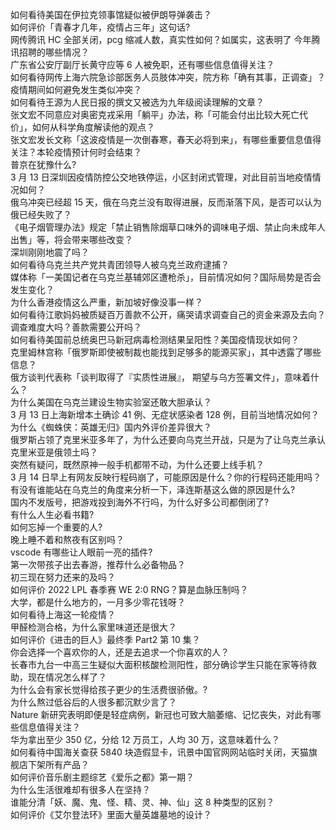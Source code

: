 如何看待美国在伊拉克领事馆疑似被伊朗导弹袭击？  
如何评价「青春才几年，疫情占三年」这句话?  
网传腾讯 HC 全部关闭，pcg 缩减人数，真实性如何？如属实，这表明了 今年腾讯招聘的哪些情况？  
广东省公安厅副厅长黄守应等 6 人被免职，还有哪些信息值得关注？  
如何看待网传上海六院急诊部医务人员肢体冲突，院方称「确有其事，正调查」？疫情期间如何避免发生类似冲突？  
如何看待王源为人民日报的撰文又被选为九年级阅读理解的文章？  
张文宏不同意应对奥密克戎采用「躺平」办法，称「可能会付出比较大死亡代价」，如何从科学角度解读他的观点？  
张文宏发长文称「这波疫情是一次倒春寒，春天必将到来」，有哪些重要信息值得关注？本轮疫情预计何时会结束？  
普京在犹豫什么?  
3 月 13 日深圳因疫情防控公交地铁停运，小区封闭式管理，对此目前当地疫情情况如何？  
俄乌冲突已经超 15 天，俄在乌克兰没有取得进展，反而渐落下风，是否可以认为俄已经失败了？  
《电子烟管理办法》规定「禁止销售除烟草口味外的调味电子烟、禁止向未成年人出售」等，将会带来哪些改变？  
深圳刚刚地震了吗？  
如何看待乌克兰共产党共青团领导人被乌克兰政府逮捕？  
媒体称「一美国记者在乌克兰基辅郊区遭枪杀」，目前情况如何？国际局势是否会发生变化？  
为什么香港疫情这么严重，新加坡好像没事一样？  
如何看待江歌妈妈被质疑百万善款不公开，痛哭请求调查自己的资金来源及去向？调查难度大吗？善款需要公开吗？  
如何看待美国前总统奥巴马新冠病毒检测结果呈阳性？美国疫情现状如何？  
克里姆林宫称「俄罗斯即使被制裁也能找到足够多的能源买家」，其中透露了哪些信息？  
俄方谈判代表称「谈判取得了『实质性进展』， 期望与乌方签署文件」，意味着什么？  
为什么美国在乌克兰建设生物实验室还敢大胆承认？  
3 月 13 日上海新增本土确诊 41 例、无症状感染者 128 例，目前当地情况如何？  
为什么《蜘蛛侠：英雄无归》国内外评价差异很大？  
俄罗斯占领了克里米亚多年了，为什么还要向乌克兰开战，只是为了让乌克兰承认克里米亚是俄领土吗？  
突然有疑问，既然原神一般手机都带不动，为什么还要上线手机？  
3 月 14 日早上有网友反映行程码崩了，可能原因是什么？你的行程码还能用吗？  
有没有谁能站在乌克兰的角度来分析一下，泽连斯基这么做的原因是什么?  
国内不发版号，把游戏投到海外不行吗，为什么好多公司都倒闭了?  
有什么人生必看书籍?  
如何忘掉一个重要的人?  
晚上睡不着和熬夜有区别吗？  
vscode 有哪些让人眼前一亮的插件?  
第一次带孩子出去春游，推荐什么必备物品？  
初三现在努力还来的及吗？  
如何评价 2022 LPL 春季赛 WE 2:0 RNG？算是血脉压制吗？  
大学，都是什么地方的，一月多少零花钱呀？  
如何看待上海这一轮疫情？  
甲醛检测合格，为什么家里味道还是很大？  
如何评价《进击的巨人》最终季 Part2 第 10 集？  
你会选择一个喜欢你的人，还是去追求一个你喜欢的人？  
长春市九台一中高三生疑似大面积核酸检测阳性，部分确诊学生只能在家等待救助，现在情况怎么样了？  
为什么会有家长觉得给孩子更少的生活费很骄傲。?  
为什么熬过低谷后的人很多都沉默少言了？  
Nature 新研究表明即便是轻症病例，新冠也可致大脑萎缩、记忆丧失，对此有哪些信息值得关注？  
华为拿出至少 350 亿，分给 12 万员工，人均 30 万，这意味着什么？  
如何看待中国海关查获 5840 块造假显卡，讯景中国官网网站临时关闭，天猫旗舰店下架所有产品？  
如何评价音乐剧主题综艺《爱乐之都》第一期？  
为什么生活很难却有很多人在坚持？  
谁能分清「妖、魔、鬼、怪、精、灵、神、仙」这 8 种类型的区别？  
如何评价《艾尔登法环》里面大量英雄墓地的设计？  
